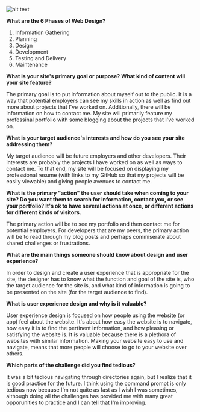 ![alt text](/imgs/site-map.png "Site Map")

**What are the 6 Phases of Web Design?**

1. Information Gathering
2. Planning
3. Design
4. Development
5. Testing and Delivery
6. Maintenance

**What is your site's primary goal or purpose? What kind of content will your site feature?**

The primary goal is to put information about myself out to the public. It is a way that potential employers can see my skills in action as well as find out more about projects that I've worked on. Additionally, there will be information on how to contact me. My site will primarily feature my professinal portfolio with some blogging about the projects that I've worked on. 

**What is your target audience's interests and how do you see your site addressing them?**

My target audience will be future employers and other developers. Their interests are probably the projects I have worked on as well as ways to contact me. To that end, my site will be focused on displaying my professional resume (with links to my GitHub so that my projects will be easily viewable) and giving people avenues to contact me. 

**What is the primary "action" the user should take when coming to your site? Do you want them to search for information, contact you, or see your portfolio? It's ok to have several actions at once, or different actions for different kinds of visitors.**

The primary action will be to see my portfolio and then contact me for potential employers. For developers that are my peers, the primary action will be to read through my blog posts and perhaps commiserate about shared challenges or frustrations. 

**What are the main things someone should know about design and user experience?**

In order to design and create a user experience that is appropriate for the site, the designer has to know what the function and goal of the site is, who the target audience for the site is, and what kind of information is going to be presented on the site (for the target audience to find).

**What is user experience design and why is it valuable?** 

User experience design is focused on how people using the website (or app) feel about the website. It's about how easy the website is to navigate, how easy it is to find the pertinent information, and how pleasing or satisfying the website is. It is valuable because there is a plethora of websites with similar information. Making your website easy to use and navigate, means that more people will choose to go to your website over others. 

**Which parts of the challenge did you find tedious?**

It was a bit tedious navigating through directories again, but I realize that it is good practice for the future. I think using the command prompt is only tedious now because I'm not quite as fast as I wish I was sometimes, although doing all the challenges has provided me with many great opporunities to practice and I can tell that I'm improving. 
